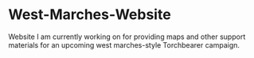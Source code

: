# West-Marches-Website

Website I am currently working on for providing maps and other support materials for an upcoming west marches-style Torchbearer campaign.
